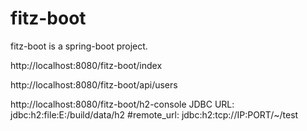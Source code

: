 # fitz-boot

fitz-boot is a spring-boot project.

http://localhost:8080/fitz-boot/index

http://localhost:8080/fitz-boot/api/users

http://localhost:8080/fitz-boot/h2-console
JDBC URL: jdbc:h2:file:E:/build/data/h2
#remote_url: jdbc:h2:tcp://IP:PORT/~/test